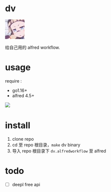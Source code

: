 # dv

![](static/images/iconf.jpeg)

给自己用的 alfred workflow.

# usage 

require :

* go1.16+
* alfred 4.5+

![](static/images/dv.gif)

# install 

1. clone repo
2. cd 至 repo 根目录，`make` dv binary
3. 导入 repo 根目录下 `dv.alfredworkflow` 至 alfred

# todo 

- [ ] deepl free api 

